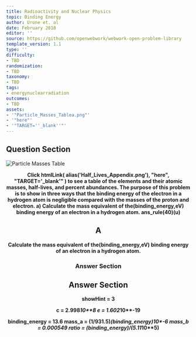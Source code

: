 ```yaml
---
title: Radioactivity and Nuclear Physics
topic: Binding Energy
author: Urone et. al
date: February 2018
editor: ''
source: https://github.com/openwebwork/webwork-open-problem-library
template_version: 1.1
type: ''
difficulty:
- TBD
randomization:
- TBD
taxonomy:
- TBD
tags:
- energynuclearradiation
outcomes:
- TBD
assets:
- '"Particle_Masses_Tablea.png"'
- '"here"'
- '"TARGET=''_blank''"'
---
```


## Question Section 

![Particle Masses Table]("Particle_Masses_Tablea.png")

<center> 

<b>
Click htmlLink( alias('Half_Lives_Appendix.png'), "here", "TARGET='_blank'" ) to see a table of the elements and their atomic masses, half-lives, and percent abundances.
The purpose of this problem is to show in three ways that the binding energy of the electron in a hydrogen atom is negligible compared with the masses of the proton and electron. 
a) Calculate the mass equivalent of the(binding_energy,eV) binding energy of an electron in a hydrogen atom. 
ans_rule(40)(u)

## A
Calculate the mass equivalent of the(binding_energy,eV) binding energy of an electron in a hydrogen atom. 
### Answer Section


## Answer Section

showHint = 3

c = 2.998*10**8
e = 1.602*10**-19

binding_energy = 13.6
mass_a = (1/931.5)*(binding_energy)*10**-6
mass_b = 0.000549
ratio = (binding_energy)/(5.11*10**5)